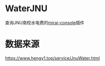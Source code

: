 # WaterJNU
查询JNU南校水电费的[mirai-console](https://github.com/mamoe/mirai)插件

# 数据来源
https://www.hengy1.top/service/JnuWater.html
